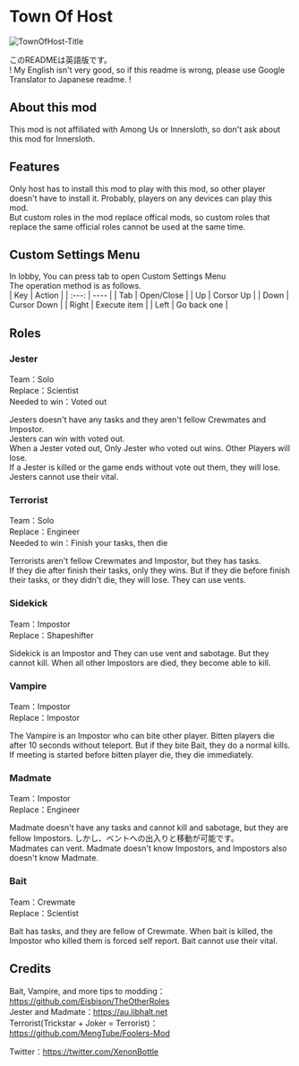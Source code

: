 # Town Of Host
![TownOfHost-Title](https://user-images.githubusercontent.com/51523918/147845737-440bc415-0d0f-42eb-b1d4-6aab36937bd4.jpg)

このREADMEは英語版です。<br>
! My English isn't very good, so if this readme is wrong, please use Google Translator to Japanese readme. !

## About this mod

This mod is not affiliated with Among Us or Innersloth, so don't ask about this mod for Innersloth.<br>

## Features

Only host has to install this mod to play with this mod, so other player doesn't have to install it. Probably, players on any devices can play this mod.<br>
But custom roles in the mod replace offical mods, so custom roles that replace the same official roles cannot be used at the same time.<br>

## Custom Settings Menu
In lobby, You can press tab to open Custom Settings Menu<br>
The operation method is as follows.<br>
| Key | Action |
| :---: | ---- |
| Tab | Open/Close |
| Up | Corsor Up |
| Down | Cursor Down |
| Right | Execute item |
| Left | Go back one |

## Roles

### Jester

Team：Solo<br>
Replace：Scientist<br>
Needed to win：Voted out<br>

Jesters doesn't have any tasks and they aren't fellow Crewmates and Impostor.<br>
Jesters can win with voted out.<br>
When a Jester voted out, Only Jester who voted out wins. Other Players will lose.<br>
If a Jester is killed or the game ends without vote out them, they will lose.<br>
Jesters cannot use their vital.<br>

### Terrorist

Team：Solo<br>
Replace：Engineer<br>
Needed to win：Finish your tasks, then die<br>

Terrorists aren't fellow Crewmates and Impostor, but they has tasks.<br>
If they die after finish their tasks, only they wins.
But if they die before finish their tasks, or they didn't die, they will lose.
They can use vents.

### Sidekick

Team：Impostor<br>
Replace：Shapeshifter<br>

Sidekick is an Impostor and They can use vent and sabotage.
But they cannot kill.
When all other Impostors are died, they become able to kill.

### Vampire

Team：Impostor<br>
Replace：Impostor<br>

The Vampire is an Impostor who can bite other player.
Bitten players die after 10 seconds without teleport.
But if they bite Bait, they do a normal kills.
If meeting is started before bitten player die, they die immediately.

### Madmate

Team：Impostor<br>
Replace：Engineer<br>

Madmate doesn't have any tasks and cannot kill and sabotage, but they are fellow Impostors.
しかし、ベントへの出入りと移動が可能です。<br>
Madmates can vent.
Madmate doesn't know Impostors, and Impostors also doesn't know Madmate.

### Bait

Team：Crewmate<br>
Replace：Scientist<br>

Bait has tasks, and they are fellow of Crewmate.
When bait is killed, the Impostor who killed them is forced self report.
Bait cannot use their vital.

## Credits 

Bait, Vampire, and more tips to modding：https://github.com/Eisbison/TheOtherRoles<br>
Jester and Madmate：https://au.libhalt.net<br>
Terrorist(Trickstar + Joker = Terrorist)：https://github.com/MengTube/Foolers-Mod<br>

Twitter：https://twitter.com/XenonBottle
